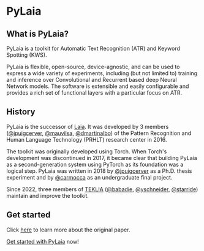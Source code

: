 # PyLaia

## What is PyLaia?

PyLaia is a toolkit for Automatic Text Recognition (ATR) and Keyword Spotting (KWS).

PyLaia is flexible, open-source, device-agnostic, and can be used to express a wide variety of experiments, including (but not limited to) training and inference over Convolutional and Recurrent based deep Neural Network models.
The software is extensible and easily configurable and provides a rich set of functional layers with a particular focus on ATR.

## History

PyLaia is the successor of [Laia](https://github.com/jpuigcerver/Laia). It was developed by 3 members ([@jpuigcerver](https://github.com/jpuigcerver), [@mauvilsa](https://github.com/mauvilsa), [@dmartinalbo](https://github.com/dmartinalbo)) of the Pattern Recognition and Human Language Technology (PRHLT) research center in 2016.

The toolkit was originally developed using Torch. When Torch's development was discontinued in 2017, it became clear that building PyLaia as a second-generation system using PyTorch as its foundation was a logical step. PyLaia was written in 2018 by [@jpuigcerver](https://github.com/jpuigcerver) as a Ph.D. thesis experiment and by [@carmocca](https://github.com/carmocca) as an undergraduate final project.

Since 2022, three members of [TEKLIA](https://teklia.com/) ([@babadie](https://gitlab.teklia.com/babadie), [@yschneider](https://gitlab.teklia.com/yschneider), [@starride](https://gitlab.teklia.com/starride)) maintain and improve the toolkit.

## Get started

Click [here](original_paper.md) to learn more about the original paper.

[Get started with PyLaia](get_started/index.md) now!
